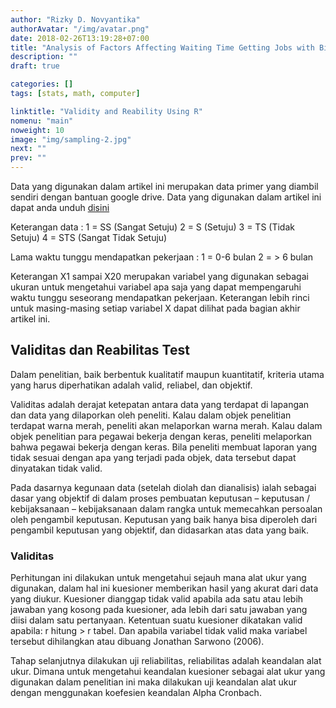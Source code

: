 ```yaml
---
author: "Rizky D. Novyantika"
authorAvatar: "/img/avatar.png"
date: 2018-02-26T13:19:28+07:00
title: "Analysis of Factors Affecting Waiting Time Getting Jobs with Binary Logistic Regression Methods Using R"
description: ""
draft: true

categories: []
tags: [stats, math, computer]

linktitle: "Validity and Reability Using R"
nomenu: "main"
noweight: 10
image: "img/sampling-2.jpg"
next: ""
prev: ""
---
```


Data yang digunakan dalam artikel ini merupakan data primer yang diambil sendiri dengan bantuan google drive. Data yang digunakan dalam artikel ini dapat anda unduh [disini](https://drive.google.com/open?id=1qlc_HK10ZY_W4uqz2DCGCYw1OwpdaJ4t)

Keterangan data :
1 = SS (Sangat Setuju)
2 = S (Setuju)
3 = TS (Tidak Setuju)
4 = STS (Sangat Tidak Setuju)

Lama waktu tunggu mendapatkan pekerjaan :
1 = 0-6 bulan
2 = > 6 bulan

Keterangan X1 sampai X20 merupakan variabel yang digunakan sebagai ukuran untuk mengetahui variabel apa saja yang dapat mempengaruhi waktu tunggu seseorang mendapatkan pekerjaan. Keterangan lebih rinci untuk masing-masing setiap variabel X dapat dilihat pada bagian akhir artikel ini.

## Validitas dan Reabilitas Test 
Dalam penelitian, baik berbentuk kualitatif maupun kuantitatif, kriteria utama yang harus diperhatikan adalah valid, reliabel, dan objektif.

Validitas adalah derajat ketepatan antara data yang terdapat di lapangan dan data yang dilaporkan oleh peneliti. Kalau dalam objek penelitian terdapat warna merah, peneliti akan melaporkan warna merah. Kalau dalam objek penelitian para pegawai bekerja dengan keras, peneliti melaporkan bahwa pegawai bekerja dengan keras. Bila peneliti membuat laporan yang tidak sesuai dengan apa yang terjadi pada objek, data tersebut dapat dinyatakan tidak valid.

Pada dasarnya kegunaan data (setelah diolah dan dianalisis) ialah sebagai dasar yang objektif di dalam proses pembuatan keputusan – keputusan / kebijaksanaan – kebijaksanaan dalam rangka untuk memecahkan persoalan oleh pengambil keputusan. Keputusan yang baik hanya bisa diperoleh dari pengambil keputusan yang objektif, dan didasarkan atas data yang baik.

### Validitas
Perhitungan ini dilakukan untuk mengetahui sejauh mana alat ukur yang digunakan, dalam hal ini kuesioner memberikan hasil yang akurat dari data yang diukur. Kuesioner dianggap tidak valid apabila ada satu atau lebih jawaban yang kosong pada kuesioner, ada lebih dari satu jawaban yang diisi dalam satu pertanyaan. Ketentuan suatu kuesioner dikatakan valid apabila: r hitung > r tabel. Dan apabila variabel tidak valid maka variabel tersebut dihilangkan atau dibuang Jonathan Sarwono (2006).

Tahap selanjutnya dilakukan uji reliabilitas, reliabilitas adalah keandalan alat ukur. Dimana untuk mengetahui keandalan kuesioner sebagai alat ukur yang digunakan dalam penelitian ini maka dilakukan uji keandalan alat ukur dengan menggunakan koefesien keandalan Alpha Cronbach.